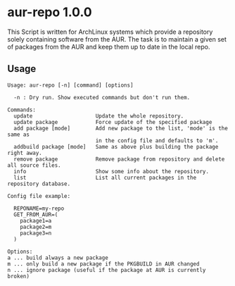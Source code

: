 # aur-repo 1.0.0

This Script is written for ArchLinux systems which provide a repository
solely containing software from the AUR. The task is to maintain a given
set of packages from the AUR and keep them up to date in the local repo.

## Usage

```
Usage: aur-repo [-n] [command] [options]

  -n : Dry run. Show executed commands but don't run them.

Commands:
  update                    Update the whole repository.
  update package            Force update of the specified package
  add package [mode]        Add new package to the list, 'mode' is the same as
                            in the config file and defaults to 'm'.
  addbuild package [mode]   Same as above plus building the package right away.
  remove package            Remove package from repository and delete all source files.
  info                      Show some info about the repository.
  list                      List all current packages in the repository database.

Config file example:

  REPONAME=my-repo
  GET_FROM_AUR=(
    package1=a
    package2=m
    package3=n
  )

Options:
a ... build always a new package
m ... only build a new package if the PKGBUILD in AUR changed
n ... ignore package (useful if the package at AUR is currently broken)

```
